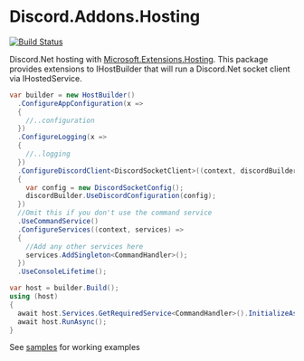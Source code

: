 # Discord.Addons.Hosting 
[![Build Status](https://dev.azure.com/GithubHawxy/Discord.Addons.Hosting/_apis/build/status/Hawxy.Discord.Addons.Hosting)](https://dev.azure.com/GithubHawxy/Discord.Addons.Hosting/_build/latest?definitionId=2)

Discord.Net hosting with [Microsoft.Extensions.Hosting](https://docs.microsoft.com/en-us/aspnet/core/fundamentals/host/generic-host). 
This package provides extensions to IHostBuilder that will run a Discord.Net socket client via IHostedService. 

```csharp
var builder = new HostBuilder()               
  .ConfigureAppConfiguration(x =>
  {
    //..configuration
  })
  .ConfigureLogging(x =>
  {
    //..logging
  })
  .ConfigureDiscordClient<DiscordSocketClient>((context, discordBuilder) =>
  {
    var config = new DiscordSocketConfig();
    discordBuilder.UseDiscordConfiguration(config);
  })
  //Omit this if you don't use the command service
  .UseCommandService()
  .ConfigureServices((context, services) =>
  {
    //Add any other services here
    services.AddSingleton<CommandHandler>();
  })
  .UseConsoleLifetime();

var host = builder.Build();
using (host)
{
  await host.Services.GetRequiredService<CommandHandler>().InitializeAsync();
  await host.RunAsync();
}
```



See [samples](https://github.com/Hawxy/Discord.Addons.Hosting/tree/master/Samples) for working examples
